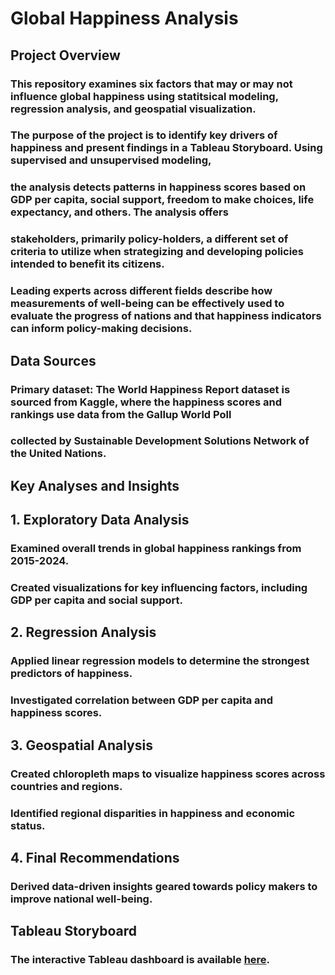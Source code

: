 # Global Happiness Analysis
## Project Overview
### This repository examines six factors that may or may not influence global happiness using statitsical modeling, regression analysis, and geospatial visualization. 
### The purpose of the project is to identify key drivers of happiness and present findings in a Tableau Storyboard. Using supervised and unsupervised modeling, 
### the analysis detects patterns in happiness scores based on GDP per capita, social support, freedom to make choices, life expectancy, and others. The analysis offers
### stakeholders, primarily policy-holders, a different set of criteria to utilize when strategizing and developing policies intended to benefit its citizens.
### Leading experts across different fields describe how measurements of well-being can be effectively used to evaluate the progress of nations and that happiness indicators can inform policy-making decisions.
## Data Sources
### Primary dataset: The World Happiness Report dataset is sourced from Kaggle, where the happiness scores and rankings use data from the Gallup World Poll
### collected by Sustainable Development Solutions Network of the United Nations. 
## Key Analyses and Insights
## 1. Exploratory Data Analysis
### Examined overall trends in global happiness rankings from 2015-2024. 
### Created visualizations for key influencing factors, including GDP per capita and social support.
## 2. Regression Analysis
### Applied linear regression models to determine the strongest predictors of happiness.
### Investigated correlation between GDP per capita and happiness scores.
## 3. Geospatial Analysis
### Created chloropleth maps to visualize happiness scores across countries and regions.
### Identified regional disparities in happiness and economic status. 
## 4. Final Recommendations
### Derived data-driven insights geared towards policy makers to improve national well-being.
## Tableau Storyboard
### The interactive Tableau dashboard is available [here](https://public.tableau.com/views/Achievement6_17421297473100/Story1?:language=en-US&:sid=&:redirect=auth&:display_count=n&:origin=viz_share_link).
